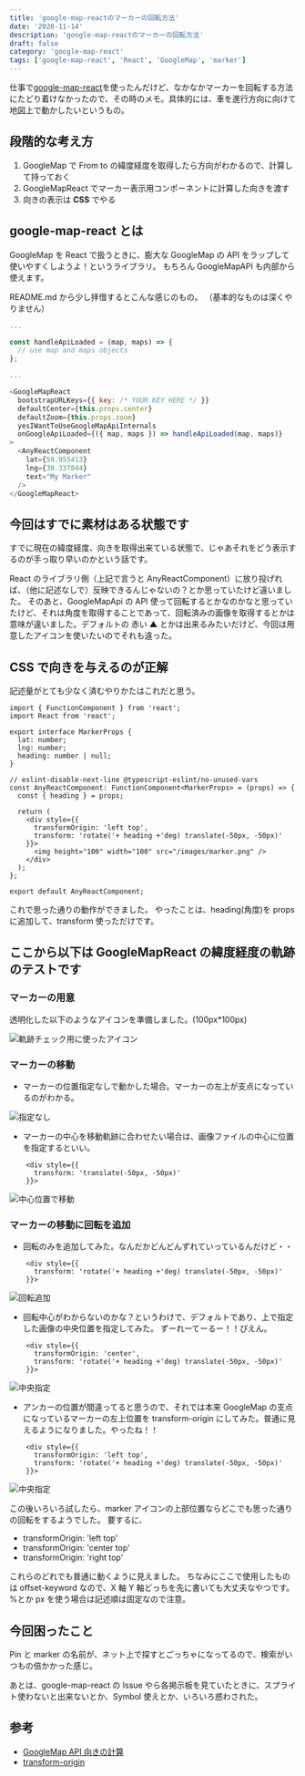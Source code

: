 ```yaml
---
title: 'google-map-reactのマーカーの回転方法'
date: '2020-11-14'
description: 'google-map-reactのマーカーの回転方法'
draft: false
category: 'google-map-react'
tags: ['google-map-react', 'React', 'GoogleMap', 'marker']
---
```


仕事で[google-map-react](https://github.com/google-map-react/google-map-react)を使ったんだけど、なかなかマーカーを回転する方法にたどり着けなかったので、その時のメモ。具体的には、車を進行方向に向けて地図上で動かしたいというもの。

## 段階的な考え方

1. GoogleMap で From to の緯度経度を取得したら方向がわかるので、計算して持っておく
1. GoogleMapReact でマーカー表示用コンポーネントに計算した向きを渡す
1. 向きの表示は **CSS** でやる

## google-map-react とは

GoogleMap を React で扱うときに、膨大な GoogleMap の API をラップして使いやすくしようよ！というライブラリ。
もちろん GoogleMapAPI も内部から使えます。

README.md から少し拝借するとこんな感じのもの。
（基本的なものは深くやりません）

```JavaScript
...

const handleApiLoaded = (map, maps) => {
  // use map and maps objects
};

...

<GoogleMapReact
  bootstrapURLKeys={{ key: /* YOUR KEY HERE */ }}
  defaultCenter={this.props.center}
  defaultZoom={this.props.zoom}
  yesIWantToUseGoogleMapApiInternals
  onGoogleApiLoaded={({ map, maps }) => handleApiLoaded(map, maps)}
>
  <AnyReactComponent
    lat={59.955413}
    lng={30.337844}
    text="My Marker"
  />
</GoogleMapReact>

```

## 今回はすでに素材はある状態です

すでに現在の緯度経度、向きを取得出来ている状態で、じゃあそれをどう表示するのが手っ取り早いのかという話です。

React のライブラリ側（上記で言うと AnyReactComponent）に放り投げれば、（他に記述なしで）反映できるんじゃないの？とか思っていたけど違いました。
そのあと、GoogleMapApi の API 使って回転するとかなのかなと思っていたけど、それは角度を取得することであって、回転済みの画像を取得するとかは意味が違いました。デフォルトの 赤い ▲ とかは出来るみたいだけど、今回は用意したアイコンを使いたいのでそれも違った。

## CSS で向きを与えるのが正解

記述量がとても少なく済むやりかたはこれだと思う。

```JavaScript{16-17}:title=AnyReactComponent
import { FunctionComponent } from 'react';
import React from 'react';

export interface MarkerProps {
  lat: number;
  lng: number;
  heading: number | null;
}

// eslint-disable-next-line @typescript-eslint/no-unused-vars
const AnyReactComponent: FunctionComponent<MarkerProps> = (props) => {
  const { heading } = props;

  return (
    <div style={{
      transformOrigin: 'left top',
      transform: 'rotate('+ heading +'deg) translate(-50px, -50px)'
    }}>
      <img height="100" width="100" src="/images/marker.png" />
    </div>
  );
};

export default AnyReactComponent;
```

これで思った通りの動作ができました。
やったことは、heading(角度)を props に追加して、transform 使っただけです。

## ここから以下は GoogleMapReact の緯度経度の軌跡のテストです

### マーカーの用意

透明化した以下のようなアイコンを準備しました。(100px\*100px)

![軌跡チェック用に使ったアイコン](./ReactGoogleMap/tester.png)

### マーカーの移動

- マーカーの位置指定なしで動かした場合。マーカーの左上が支点になっているのがわかる。

![指定なし](./ReactGoogleMap/none.png)

- マーカーの中心を移動軌跡に合わせたい場合は、画像ファイルの中心に位置を指定するといい。

```JavaScript:title=AnyReactComponentの該当箇所
    <div style={{
      transform: 'translate(-50px, -50px)'
    }}>
```

![中心位置で移動](./ReactGoogleMap/translate.png)

### マーカーの移動に回転を追加

- 回転のみを追加してみた。なんだかどんどんずれていっているんだけど・・

```JavaScript:title=AnyReactComponentの該当箇所
    <div style={{
      transform: 'rotate('+ heading +'deg) translate(-50px, -50px)'
    }}>
```

![回転追加](./ReactGoogleMap/add_rotate.png)

- 回転中心がわからないのかな？というわけで、デフォルトであり、上で指定した画像の中央位置を指定してみた。
  ずーれーてーるー！！ぴえん。

```JavaScript:title=AnyReactComponentの該当箇所
    <div style={{
      transformOrigin: 'center',
      transform: 'rotate('+ heading +'deg) translate(-50px, -50px)'
    }}>
```

![中央指定](./ReactGoogleMap/center.png)

- アンカーの位置が間違ってると思うので、それでは本来 GoogleMap の支点になっているマーカーの左上位置を transform-origin にしてみた。普通に見えるようになりました。やったね！！

```JavaScript:title=AnyReactComponentの該当箇所
    <div style={{
      transformOrigin: 'left top',
      transform: 'rotate('+ heading +'deg) translate(-50px, -50px)'
    }}>
```

![中央指定](./ReactGoogleMap/top_left.png)

この後いろいろ試したら、marker アイコンの上部位置ならどこでも思った通りの回転をするようでした。
要するに、

- transformOrigin: 'left top'
- transformOrigin: 'center top'
- transformOrigin: 'right top'

これらのどれでも普通に動くように見えました。
ちなみにここで使用したものは offset-keyword なので、X 軸 Y 軸どっちを先に書いても大丈夫なやつです。%とか px を使う場合は記述順は固定なので注意。

## 今回困ったこと

Pin と marker の名前が、ネット上で探すとごっちゃになってるので、検索がいつもの倍かかった感じ。

あとは、google-map-react の Issue やら各掲示板を見ていたときに、スプライト使わないと出来ないとか、Symbol 使えとか、いろいろ惑わされた。

## 参考

- [GoogleMap API 向きの計算](https://developers.google.com/maps/documentation/javascript/reference/geometry#spherical.computeHeading)
- [transform-origin](https://developer.mozilla.org/ja/docs/Web/CSS/transform-origin)
